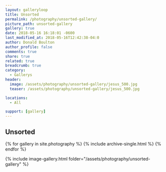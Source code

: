 ```yaml
---
layout: galleryloop
title: Unsorted
permalink: /photography/unsorted-gallery/
picture_path: unsorted-gallery
gallery: true
date: 2018-05-16 16:18:01 -0600
last_modified_at: 2018-05-16T12:42:38-04:0
author: Donald Boulton
author_profile: false
comments: true
share: true
related: true
breadcrumb: true
category:
  - Gallerys
header:
  image: /assets/photography/unsorted-gallery/jesus_500.jpg
  teaser: /assets/photography/unsorted-gallery/jesus_500.jpg

locations:
  - All

support: [gallery]
---
```


## Unsorted

{% for gallery in site.photography %}
  {% include archive-single.html %}
{% endfor %}

{% include image-gallery.html folder="/assets/photography/unsorted-gallery" %}